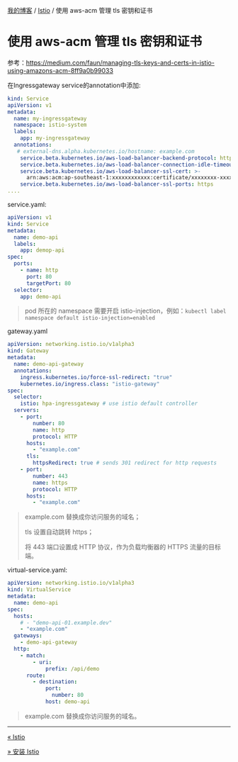 [我的博客](../_index.md) / [Istio](_index.md) / 使用 aws-acm 管理 tls 密钥和证书

# 使用 aws-acm 管理 tls 密钥和证书

参考：<https://medium.com/faun/managing-tls-keys-and-certs-in-istio-using-amazons-acm-8ff9a0b99033>

在Ingressgateway service的annotation中添加:

```yaml
kind: Service
apiVersion: v1
metadata:
  name: my-ingressgateway
  namespace: istio-system
  labels:
    app: my-ingressgateway
  annotations:
   # external-dns.alpha.kubernetes.io/hostname: example.com
    service.beta.kubernetes.io/aws-load-balancer-backend-protocol: http
    service.beta.kubernetes.io/aws-load-balancer-connection-idle-timeout: '3600'
    service.beta.kubernetes.io/aws-load-balancer-ssl-cert: >-
      arn:aws:acm:ap-southeast-1:xxxxxxxxxxxx:certificate/xxxxxxxx-xxxx-xxxx-xxxx-xxxxxxxxxxxx
    service.beta.kubernetes.io/aws-load-balancer-ssl-ports: https
....
```

service.yaml:

```yaml
apiVersion: v1
kind: Service
metadata:
  name: demo-api
  labels:
    app: demop-api
spec:
  ports:
    - name: http
      port: 80
      targetPort: 80
  selector:
    app: demo-api
```

> pod 所在的 namespace 需要开启 istio-injection，例如：`kubectl label namespace default istio-injection=enabled`

gateway.yaml

```yaml
apiVersion: networking.istio.io/v1alpha3
kind: Gateway
metadata:
  name: demo-api-gateway
  annotations:
    ingress.kubernetes.io/force-ssl-redirect: "true"
    kubernetes.io/ingress.class: "istio-gateway"
spec:
  selector:
    istio: hpa-ingressgateway # use istio default controller
  servers:
    - port:
        number: 80
        name: http
        protocol: HTTP
      hosts:
        - "example.com"
      tls:
        httpsRedirect: true # sends 301 redirect for http requests
    - port:
        number: 443
        name: https
        protocol: HTTP
      hosts:
        - "example.com"
```

> example.com 替换成你访问服务的域名；
>
> tls 设置自动跳转 https；
>
> 将 443 端口设置成 HTTP 协议，作为负载均衡器的 HTTPS 流量的目标端。

virtual-service.yaml:

```yaml
apiVersion: networking.istio.io/v1alpha3
kind: VirtualService
metadata:
  name: demo-api
spec:
  hosts:
    # - "demo-api-01.example.dev"
    - "example.com"
  gateways:
    - demo-api-gateway
  http:
    - match:
        - uri:
            prefix: /api/demo
      route:
        - destination:
            port:
              number: 80
            host: demo-api
```

> example.com 替换成你访问服务的域名。

---
[« Istio](Istio.md)

[» 安装 Istio](installation.md)
